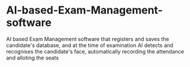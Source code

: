 # AI-based-Exam-Management-software
AI based Exam Management software that registers and saves the candidate's database, and at the time of examination AI detects and recognises the candidate's face, automatically recording the attendance and alloting the seats
